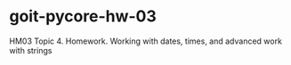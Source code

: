 # goit-pycore-hw-03
HM03 Topic 4. Homework. Working with dates, times, and advanced work with strings
